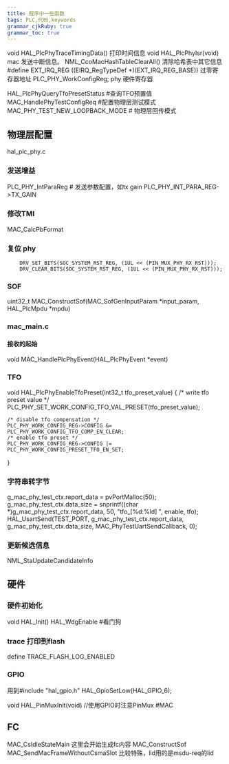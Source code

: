 ```yaml
---
title: 程序中一些函数 
tags: PLC,代码,keywords
grammar_cjkRuby: true
grammar_toc: true
---
```

void HAL_PlcPhyTraceTimingData() 打印时间信息
void HAL_PlcPhyIsr(void) mac 发送中断信息。
NML_CcoMacHashTableClearAll() 清除哈希表中其它信息
#define EXT_IRQ_REG   ((EIRQ_RegTypeDef \*)(EXT_IRQ_REG_BASE))  过零寄存器地址
 PLC_PHY_WorkConfigReg;   phy 硬件寄存器

HAL_PlcPhyQueryTfoPresetStatus #查询TFO预置值
MAC_HandlePhyTestConfigReq #配置物理层测试模式
MAC_PHY_TEST_NEW_LOOPBACK_MODE # 物理层回传模式

## 物理层配置
hal_plc_phy.c 
### 发送增益
PLC_PHY_IntParaReg # 发送参数配置，如tx gain
PLC_PHY_INT_PARA_REG->TX_GAIN
### 修改TMI
MAC_CalcPbFormat

### 复位 phy
        DRV_SET_BITS(SOC_SYSTEM_RST_REG, (1UL << (PIN_MUX_PHY_RX_RST)));
        DRV_CLEAR_BITS(SOC_SYSTEM_RST_REG, (1UL << (PIN_MUX_PHY_RX_RST)));
		
### SOF
uint32_t MAC_ConstructSof(MAC_SofGenInputParam *input_param, HAL_PlcMpdu *mpdu)

###  mac_main.c
#### 接收的起始
void MAC_HandlePlcPhyEvent(HAL_PlcPhyEvent *event)

### TFO
void HAL_PlcPhyEnableTfoPreset(int32_t tfo_preset_value)
{
    /* write tfo preset value */
    PLC_PHY_SET_WORK_CONFIG_TFO_VAL_PRESET(tfo_preset_value);

    /* disable tfo compensation */
    PLC_PHY_WORK_CONFIG_REG->CONFIG &= PLC_PHY_WORK_CONFIG_TFO_COMP_EN_CLEAR;
    /* enable tfo preset */
    PLC_PHY_WORK_CONFIG_REG->CONFIG |= PLC_PHY_WORK_CONFIG_PRESET_TFO_EN_SET;

}

### 字符串转字节

 g_mac_phy_test_ctx.report_data = pvPortMalloc(50);
 g_mac_phy_test_ctx.data_size = snprintf((char \*)g_mac_phy_test_ctx.report_data, 50, "tfo_\[%d:%ld] ", enable, tfo);
HAL_UsartSend(TEST_PORT, g_mac_phy_test_ctx.report_data, g_mac_phy_test_ctx.data_size, MAC_PhyTestUartSendCallback, 0);

### 更新候选信息
NML_StaUpdateCandidateInfo

## 硬件
### 硬件初始化
void HAL_Init()
HAL_WdgEnable #看门狗

### trace 打印到flash
define TRACE_FLASH_LOG_ENABLED

### GPIO
用到#include "hal_gpio.h"
 HAL_GpioSetLow(HAL_GPIO_6);
 
void HAL_PinMuxInit(void) //使用GPIO时注意PinMux
#MAC

## FC
MAC_CsIdleStateMain 这里会开始生成fc内容
MAC_ConstructSof
MAC_SendMacFrameWithoutCsmaSlot 比较特殊，lid用的是msdu-req的lid


